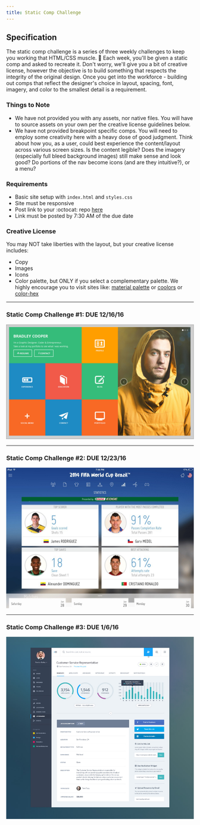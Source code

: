 ```yaml
---
title: Static Comp Challenge 
---
```


## Specification
The static comp challenge is a series of three weekly challenges to keep you working that HTML/CSS muscle. :muscle: Each week, you'll be given a static comp and asked to recreate it. Don't worry, we'll give you a bit of creative license, however the objective is to build something that respects the integrity of the original design. Once you get into the workforce - building out comps that reflect the designer's choice in layout, spacing, font, imagery, and color to the smallest detail is a requirement.

### Things to Note
 - We have not provided you with any assets, nor native files. You will have to source assets on your own per the creative license guidelines below.
 - We have not provided breakpoint specific comps. You will need to employ some creativity here with a heavy dose of good judgment. Think about how you, as a user, could best experience the content/layout across various screen sizes. Is the content legible? Does the imagery (especially full bleed background images) still make sense and look good? Do portions of the nav become icons (and are they intuitive?), or a menu?

### Requirements

  - Basic site setup with `index.html` and `styles.css`
  - Site must be responsive
  - Post link to your :octocat: repo [here](https://docs.google.com/spreadsheets/d/10oLWn4Zjj-jK4hWKpLRGQbshMACoIr1oVayAMvbfjTA/edit#gid=0)
  - Link must be posted by 7:30 AM of the due date

### Creative License
You may NOT take liberties with the layout, but your creative license includes:

* Copy
* Images
* Icons
* Color palette, but ONLY if you select a complementary palette. We highly encourage you to visit sites like: [material palette](https://www.materialpalette.com/) or [coolors](https://coolors.co/) or [color-hex](http://www.color-hex.com/color-palettes/)

***

### Static Comp Challenge #1: DUE 12/16/16

![static-comp-challenge-1](/assets/images/static-comp-challenge-1.jpg)

***

### Static Comp Challenge #2: DUE 12/23/16

![static-comp-challenge-2](/assets/images/static-comp-challenge-2.jpg)

***

### Static Comp Challenge #3: DUE 1/6/16

![static-comp-challenge-3](/assets/images/static-comp-challenge-3.jpg)
